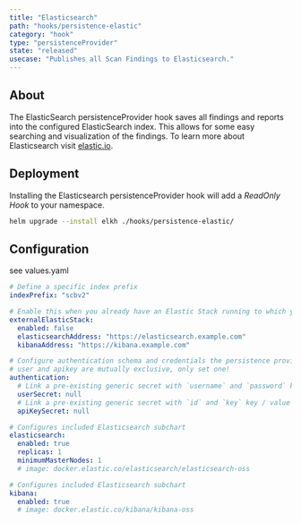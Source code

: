 ```yaml
---
title: "Elasticsearch"
path: "hooks/persistence-elastic"
category: "hook"
type: "persistenceProvider"
state: "released"
usecase: "Publishes all Scan Findings to Elasticsearch."
---
```


<!-- end -->

## About
The ElasticSearch persistenceProvider hook saves all findings and reports into the configured ElasticSearch index. This allows for some easy searching and visualization of the findings. To learn more about Elasticsearch visit [elastic.io].

## Deployment

Installing the Elasticsearch persistenceProvider hook will add a _ReadOnly Hook_ to your namespace. 

```bash
helm upgrade --install elkh ./hooks/persistence-elastic/
```

## Configuration
see values.yaml

```yaml
# Define a specific index prefix
indexPrefix: "scbv2"

# Enable this when you already have an Elastic Stack running to which you want to send your results
externalElasticStack:
  enabled: false
  elasticsearchAddress: "https://elasticsearch.example.com"
  kibanaAddress: "https://kibana.example.com"

# Configure authentication schema and credentials the persistence provider should use to connect to elasticsearch
# user and apikey are mutually exclusive, only set one!
authentication:
  # Link a pre-existing generic secret with `username` and `password` key / value pairs
  userSecret: null
  # Link a pre-existing generic secret with `id` and `key` key / value pairs
  apiKeySecret: null

# Configures included Elasticsearch subchart
elasticsearch:
  enabled: true
  replicas: 1
  minimumMasterNodes: 1
  # image: docker.elastic.co/elasticsearch/elasticsearch-oss

# Configures included Elasticsearch subchart
kibana:
  enabled: true
  # image: docker.elastic.co/kibana/kibana-oss
```

[elastic.io]: https://www.elastic.co/products/elasticsearch


